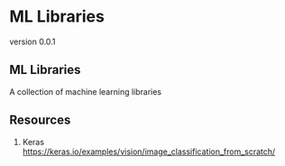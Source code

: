 # ML Libraries


version 0.0.1

## ML Libraries

A collection of machine learning libraries


## Resources 

1. Keras  
https://keras.io/examples/vision/image_classification_from_scratch/





